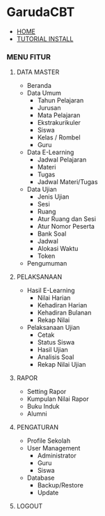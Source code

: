 # GarudaCBT
- [HOME](https://garudacbt.github.io/cbt)
- [TUTORIAL INSTALL](https://github.com/garudacbt/cbt/wiki)



### MENU FITUR
1. DATA MASTER
   * Beranda
   * Data Umum
     * Tahun Pelajaran
     * Jurusan
     * Mata Pelajaran
     * Ekstrakurikuler
     * Siswa
     * Kelas / Rombel
     * Guru
   * Data E-Learning
     * Jadwal Pelajaran
     * Materi
     * Tugas
     * Jadwal Materi/Tugas
   * Data Ujian
     * Jenis Ujian
     * Sesi
     * Ruang
     * Atur Ruang dan Sesi
     * Atur Nomor Peserta
     * Bank Soal
     * Jadwal
     * Alokasi Waktu
     * Token
   * Pengumuman
   
2. PELAKSANAAN
   * Hasil E-Learning
     * Nilai Harian
     * Kehadiran Harian
     * Kehadiran Bulanan
     * Rekap Nilai
   * Pelaksanaan Ujian
     * Cetak
     * Status Siswa
     * Hasil Ujian
     * Analisis Soal
     * Rekap Nilai Ujian

3. RAPOR
   * Setting Rapor
   * Kumpulan Nilai Rapor
   * Buku Induk
   * Alumni

4. PENGATURAN
   * Profile Sekolah
   * User Management
     * Administrator
     * Guru
     * Siswa
   * Database
     * Backup/Restore
     * Update
     
6. LOGOUT

